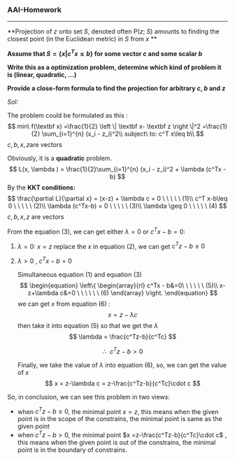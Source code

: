 ### AAI-Homework

---

**Projection of *z* onto set *S*, denoted often P(*z*; *S*) amounts to finding the closest point (in the Euclidean metric) in *S* from *x*  **

**Assume that $S = \left \{x|c^Tx\leq b\right\}$ for  some vector *c* and some scalar *b***

**Write this as a optimization problem, determine which kind of problem it is (linear, quadratic, ...)**

**Provide a close-form formula to find the projection for arbitrary *c*, *b* and *z***

*Sol:*

The problem could be formulated as this :
$$
 min\ f(\textbf x) =\frac{1}{2} \left \| \textbf x- \textbf z  \right \|^2 =\frac{1}{2} \sum_{i=1}^{n} (x_i - z_i)^2\\
subject\ to: c^T x\leq b\\
$$
$c, b,x,z​$ are vectors

Obviously, it is a **quadratic** problem.
$$
L(x, \lambda ) = \frac{1}{2}\sum_{i=1}^{n} (x_i - z_i)^2 + \lambda (c^Tx -b)
$$
By the **KKT conditions:**
$$
\frac{\partial L}{\partial x} = (x-z) + \lambda c = 0  \ \ \ \ \ (1)\\
c^T x-b\leq 0 \ \ \ \ \ (2)\\
\lambda (c^Tx-b) = 0 \ \ \ \ \ (3)\\
\lambda \geq 0 \ \ \ \ \ (4)
$$
$c, b,x,z$ are vectors

From the equation (3), we can get either $\lambda = 0$ or $c^Tx-b=0$:

1.  $\lambda = 0:$     $x=z$    replace the $x$ in equation (2),  we can get  $c^Tz -b \leq 0$


2. $\lambda > 0$ ,      $c^Tx - b =0$  

   Simultaneous equation (1) and equation (3)
   $$
   \begin{equation}
   \left\{
   \begin{array}{rl}
   c^Tx - b&=0\ \ \ \ \ \ (5)\\
   x-z+\lambda c&=0 \ \ \ \ \ \ (6)
   \end{array}
   \right.
   \end{equation}
   $$
   we can get $x$ from equation (6) :
   $$
   x = z-\lambda c
   $$
   then take it into equation (5) so that we get the $\lambda$
   $$
   \lambda = \frac{c^Tz-b}{c^Tc}
   $$

   $$
   \therefore \ \ c^Tz-b >0 
   $$

   Finally, we take the value of $\lambda$ into equation (6), so, we can get the value of $x$
   $$
   x = z-\lambda c = z-\frac{c^Tz-b}{c^Tc}\cdot c
   $$




So, in conclusion, we can see this problem in two views:

- when $c^Tz-b\leq 0$, the minimal point $x =z$,  this means when the given point is in the scope of the constrains, the minimal point is same as the given point
- when $c^Tz-b> 0$, the minimal point $x =z-\frac{c^Tz-b}{c^Tc}\cdot c$ ,  this means when the given point is out of the constrains, the minimal point is in the boundary of constrains.




